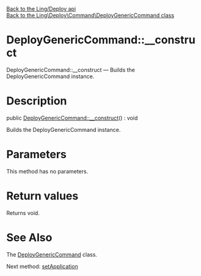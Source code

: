 [Back to the Ling/Deploy api](https://github.com/lingtalfi/Deploy/blob/master/doc/api/Ling/Deploy.md)<br>
[Back to the Ling\Deploy\Command\DeployGenericCommand class](https://github.com/lingtalfi/Deploy/blob/master/doc/api/Ling/Deploy/Command/DeployGenericCommand.md)


DeployGenericCommand::__construct
================



DeployGenericCommand::__construct — Builds the DeployGenericCommand instance.




Description
================


public [DeployGenericCommand::__construct](https://github.com/lingtalfi/Deploy/blob/master/doc/api/Ling/Deploy/Command/DeployGenericCommand/__construct.md)() : void




Builds the DeployGenericCommand instance.




Parameters
================

This method has no parameters.


Return values
================

Returns void.








See Also
================

The [DeployGenericCommand](https://github.com/lingtalfi/Deploy/blob/master/doc/api/Ling/Deploy/Command/DeployGenericCommand.md) class.

Next method: [setApplication](https://github.com/lingtalfi/Deploy/blob/master/doc/api/Ling/Deploy/Command/DeployGenericCommand/setApplication.md)<br>

